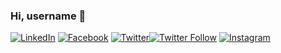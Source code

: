 ### Hi, username 👋

[![LinkedIn][1.1]][1]
[![Facebook][1.2]][2]
[![Twitter][1.3]![Twitter Follow][1.5]][3]
[![Instagram][insta-icon]][insta-url]

<!-- icons & badges -->
[1.1]: https://img.shields.io/static/v1?color=2f72ac&label=%20&labelColor=396899&logo=linkedin&logoColor=ffffff&message=LinkedIn&style=for-the-badge
[1.2]: https://img.shields.io/static/v1?color=3578ea&label=%20&labelColor=3d6ecc&logo=facebook&logoColor=ffffff&message=Facebook&style=for-the-badge
[1.3]: https://img.shields.io/static/v1?color=4aa0eb&label=%20&labelColor=548dcc&logo=twitter&logoColor=ffffff&message=Twitter&style=for-the-badge
[1.5]: https://img.shields.io/twitter/follow/asahiocean?color=4aa0eb&label=&style=for-the-badge
[insta-icon]: https://img.shields.io/static/v1?color=e86c2c&label=%20&labelColor=cc6733&logo=instagram&logoColor=ffffff&message=Instagram&style=for-the-badge

<!-- links -->
[1]: https://bit.ly/asahiocean-linkedin
[2]: https://facebook.com/asahiocean.ceo
[3]: https://bit.ly/asahiocean-twitter
[insta-url]: https://bit.ly/asahiocean-instagram
